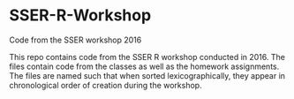 # SSER-R-Workshop
Code from the SSER workshop 2016

This repo contains code from the SSER R workshop conducted in 2016. The files contain code from the classes as well as the homework assignments. The files are named such that when sorted lexicographically, they appear in chronological order of creation during the workshop.
